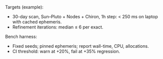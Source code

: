 <!-- >>> AUTO-GEN BEGIN: Performance Bench v1.0 (instructions) -->
Targets (example):
- 30-day scan, Sun–Pluto + Nodes + Chiron, 1h step: < 250 ms on laptop with cached ephemeris.
- Refinement iterations: median ≤ 6 per exact.

Bench harness:
- Fixed seeds; pinned ephemeris; report wall-time, CPU, allocations.
- CI threshold: warn at +20%, fail at +35% regression.
<!-- >>> AUTO-GEN END: Performance Bench v1.0 (instructions) -->
